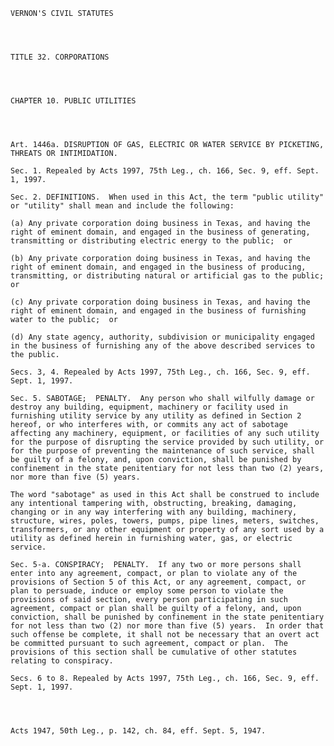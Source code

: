 ﻿
    
    
    	
    					
    
    
    VERNON'S CIVIL STATUTES
    
      
    
    
    TITLE 32. CORPORATIONS
    
      
    
    
    CHAPTER 10. PUBLIC UTILITIES
    
      
    
    
    Art. 1446a. DISRUPTION OF GAS, ELECTRIC OR WATER SERVICE BY PICKETING, THREATS OR INTIMIDATION.
    
    Sec. 1. Repealed by Acts 1997, 75th Leg., ch. 166, Sec. 9, eff. Sept. 1, 1997.
    
    Sec. 2. DEFINITIONS.  When used in this Act, the term "public utility" or "utility" shall mean and include the following:
    
    (a) Any private corporation doing business in Texas, and having the right of eminent domain, and engaged in the business of generating, transmitting or distributing electric energy to the public;  or
    
    (b) Any private corporation doing business in Texas, and having the right of eminent domain, and engaged in the business of producing, transmitting, or distributing natural or artificial gas to the public;  or
    
    (c) Any private corporation doing business in Texas, and having the right of eminent domain, and engaged in the business of furnishing water to the public;  or
    
    (d) Any state agency, authority, subdivision or municipality engaged in the business of furnishing any of the above described services to the public.
    
    Secs. 3, 4. Repealed by Acts 1997, 75th Leg., ch. 166, Sec. 9, eff. Sept. 1, 1997.
    
    Sec. 5. SABOTAGE;  PENALTY.  Any person who shall wilfully damage or destroy any building, equipment, machinery or facility used in furnishing utility service by any utility as defined in Section 2 hereof, or who interferes with, or commits any act of sabotage affecting any machinery, equipment, or facilities of any such utility for the purpose of disrupting the service provided by such utility, or for the purpose of preventing the maintenance of such service, shall be guilty of a felony, and, upon conviction, shall be punished by confinement in the state penitentiary for not less than two (2) years, nor more than five (5) years.
    
    The word "sabotage" as used in this Act shall be construed to include any intentional tampering with, obstructing, breaking, damaging, changing or in any way interfering with any building, machinery, structure, wires, poles, towers, pumps, pipe lines, meters, switches, transformers, or any other equipment or property of any sort used by a utility as defined herein in furnishing water, gas, or electric service.
    
    Sec. 5-a. CONSPIRACY;  PENALTY.  If any two or more persons shall enter into any agreement, compact, or plan to violate any of the provisions of Section 5 of this Act, or any agreement, compact, or plan to persuade, induce or employ some person to violate the provisions of said section, every person participating in such agreement, compact or plan shall be guilty of a felony, and, upon conviction, shall be punished by confinement in the state penitentiary for not less than two (2) nor more than five (5) years.  In order that such offense be complete, it shall not be necessary that an overt act be committed pursuant to such agreement, compact or plan.  The provisions of this section shall be cumulative of other statutes relating to conspiracy.
    
    Secs. 6 to 8. Repealed by Acts 1997, 75th Leg., ch. 166, Sec. 9, eff. Sept. 1, 1997.
    
    
    
    
    Acts 1947, 50th Leg., p. 142, ch. 84, eff. Sept. 5, 1947.
    
    
    
    
    				
